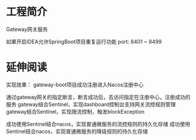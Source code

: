 # 工程简介
Gateway网关服务

如果开启IDEA允许SpringBoot项目重复运行功能
port:
8401 ~ 8499
# 延伸阅读
实现效果：
gateway-boot项目成功注册进入Nacos注册中心

通过gateway网关的指定断言，断言成功后，去访问指定在注册中心，注册成功的服务
gateway结合Sentinel，实现dashboard控制台支持网关流控规则管理
gateway结合Sentinel，实现限流控制，触发blockException

成功使用Sentinel结合nacos，实现普通微服务的流控规则的持久化存储
成功使用Sentinel结合nacos，实现普通微服务的降级规则的持久化存储
